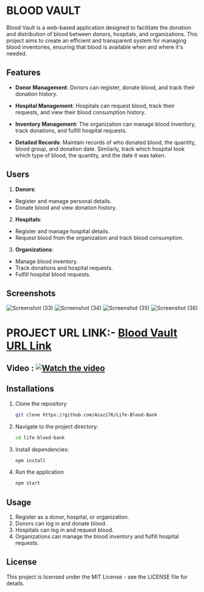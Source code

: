 # BLOOD VAULT
Blood Vault is a web-based application designed to facilitate the donation and distribution of blood between donors, hospitals, and organizations. This project aims to create an efficient and transparent system for managing blood inventories, ensuring that blood is available when and where it's needed.

## Features
- **Donor Management**: Donors can register, donate blood, and track their donation history.

- **Hospital Management**: Hospitals can request blood, track their requests, and view their blood consumption history.
- **Inventory Management**: The organization can manage blood inventory, track donations, and fulfill hospital requests.
- **Detailed Records**: Maintain records of who donated blood, the quantity, blood group, and donation date. Similarly, track which hospital took which type of blood, the quantity, and the date it was taken.

## Users
1. **Donors**:
- Register and manage personal details.
- Donate blood and view donation history.

2. **Hospitals**:
- Register and manage hospital details.
- Request blood from the organization and track blood consumption.
3. **Organizations**:
- Manage blood inventory.
- Track donations and hospital requests.
- Fulfill hospital blood requests.

## Screenshots
![Screenshot (33)](https://github.com/user-attachments/assets/4f393f67-97b7-4680-9c65-a589f83208c7)
![Screenshot (34)](https://github.com/user-attachments/assets/06a8cd9d-e52d-45ec-87b6-1f42e1c250cc)
![Screenshot (35)](https://github.com/user-attachments/assets/8fd88745-5f85-42b6-bfe9-318facd2ef3e)
![Screenshot (36)](https://github.com/user-attachments/assets/37a0d515-4d58-4c26-82c9-37ca800cd8e3)

# PROJECT URL LINK:- [Blood Vault URL Link](https://blood-vault.onrender.com/login)
## Video : [![Watch the video](https://img.youtube.com/vi/FxJ9uDo4S4s/maxresdefault.jpg)](https://youtu.be/FxJ9uDo4S4s)


## Installations
1. Clone the repository
   ```Bash
   git clone https://github.com/Azaz176/Life-Blood-Bank
   ```
2. Navigate to the project directory:
   ```Bash
   cd life-blood-bank
   ```
3. Install dependencies:
   ```Bash
   npm install
   ```
4. Run the application
   ```Bash
   npm start
   ```
## Usage
1. Register as a donor, hospital, or organization.
2. Donors can log in and donate blood.
3. Hospitals can log in and request blood.
4. Organizations can manage the blood inventory and fulfill hospital requests.

## License
This project is licensed under the MIT License - see the LICENSE file for details.




